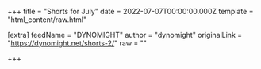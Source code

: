 
+++
title = "Shorts for July"
date = 2022-07-07T00:00:00.000Z
template = "html_content/raw.html"

[extra]
feedName = "DYNOMIGHT"
author = "dynomight"
originalLink = "https://dynomight.net/shorts-2/"
raw = ""

+++

